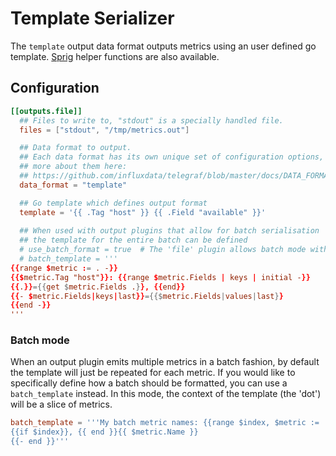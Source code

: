 # Template Serializer

The `template` output data format outputs metrics using an user defined go template.
[Sprig](http://masterminds.github.io/sprig/) helper functions are also available.

## Configuration

```toml
[[outputs.file]]
  ## Files to write to, "stdout" is a specially handled file.
  files = ["stdout", "/tmp/metrics.out"]

  ## Data format to output.
  ## Each data format has its own unique set of configuration options, read
  ## more about them here:
  ## https://github.com/influxdata/telegraf/blob/master/docs/DATA_FORMATS_OUTPUT.md
  data_format = "template"

  ## Go template which defines output format
  template = '{{ .Tag "host" }} {{ .Field "available" }}'
  
  ## When used with output plugins that allow for batch serialisation
  ## the template for the entire batch can be defined
  # use_batch_format = true  # The 'file' plugin allows batch mode with this option
  # batch_template = '''
{{range $metric := . -}}
{{$metric.Tag "host"}}: {{range $metric.Fields | keys | initial -}}
{{.}}={{get $metric.Fields .}}, {{end}}
{{- $metric.Fields|keys|last}}={{$metric.Fields|values|last}}
{{end -}}
'''
```

### Batch mode

When an output plugin emits multiple metrics in a batch fashion, by default the
template will just be repeated for each metric. If you would like to specifically
define how a batch should be formatted, you can use a `batch_template` instead.
In this mode, the context of the template (the 'dot') will be a slice of metrics.

```toml
batch_template = '''My batch metric names: {{range $index, $metric := . -}}
{{if $index}}, {{ end }}{{ $metric.Name }}
{{- end }}'''
```
